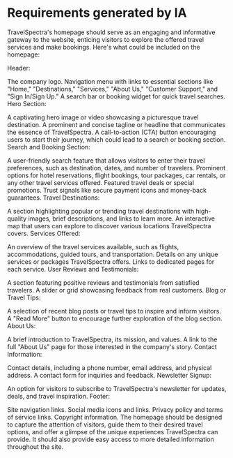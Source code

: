 # Requirements generated by IA

TravelSpectra's homepage should serve as an engaging and informative gateway to the website, enticing visitors to explore the offered travel services and make bookings. Here's what could be included on the homepage:

Header:

The company logo.
Navigation menu with links to essential sections like "Home," "Destinations," "Services," "About Us," "Customer Support," and "Sign In/Sign Up."
A search bar or booking widget for quick travel searches.
Hero Section:

A captivating hero image or video showcasing a picturesque travel destination.
A prominent and concise tagline or headline that communicates the essence of TravelSpectra.
A call-to-action (CTA) button encouraging users to start their journey, which could lead to a search or booking section.
Search and Booking Section:

A user-friendly search feature that allows visitors to enter their travel preferences, such as destination, dates, and number of travelers.
Prominent options for hotel reservations, flight bookings, tour packages, car rentals, or any other travel services offered.
Featured travel deals or special promotions.
Trust signals like secure payment icons and money-back guarantees.
Travel Destinations:

A section highlighting popular or trending travel destinations with high-quality images, brief descriptions, and links to learn more.
An interactive map that users can explore to discover various locations TravelSpectra covers.
Services Offered:

An overview of the travel services available, such as flights, accommodations, guided tours, and transportation.
Details on any unique services or packages TravelSpectra offers.
Links to dedicated pages for each service.
User Reviews and Testimonials:

A section featuring positive reviews and testimonials from satisfied travelers.
A slider or grid showcasing feedback from real customers.
Blog or Travel Tips:

A selection of recent blog posts or travel tips to inspire and inform visitors.
A "Read More" button to encourage further exploration of the blog section.
About Us:

A brief introduction to TravelSpectra, its mission, and values.
A link to the full "About Us" page for those interested in the company's story.
Contact Information:

Contact details, including a phone number, email address, and physical address.
A contact form for inquiries and feedback.
Newsletter Signup:

An option for visitors to subscribe to TravelSpectra's newsletter for updates, deals, and travel inspiration.
Footer:

Site navigation links.
Social media icons and links.
Privacy policy and terms of service links.
Copyright information.
The homepage should be designed to capture the attention of visitors, guide them to their desired travel options, and offer a glimpse of the unique experiences TravelSpectra can provide. It should also provide easy access to more detailed information throughout the site.